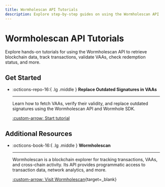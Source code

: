 ```yaml
---
title: Wormholescan API Tutorials
description: Explore step-by-step guides on using the Wormholescan API to fetch VAAs, validate signatures, check redemption status, and process cross-chain transactions.
---
```


# Wormholescan API Tutorials  

Explore hands-on tutorials for using the Wormholescan API to retrieve blockchain data, track transactions, validate VAAs, check redemption status, and more. 

## Get Started  

<div class="grid cards" markdown>  

-   :octicons-repo-16:{ .lg .middle } **Replace Outdated Signatures in VAAs**  

    ---  

    Learn how to fetch VAAs, verify their validity, and replace outdated signatures using the Wormholescan API and Wormhole SDK.  

    [:custom-arrow: Start tutorial](/docs/tutorials/by-product/wormholescan/replace-signatures/)  

</div>  

## Additional Resources  

<div class="grid cards" markdown>  

-   :octicons-book-16:{ .lg .middle } **Wormholescan**  

    ---  

    Wormholescan is a blockchain explorer for tracking transactions, VAAs, and cross-chain activity. Its API provides programmatic access to transaction data, network analytics, and more.

    [:custom-arrow: Visit Wormholescan](https://wormholescan.io/){target=\_blank}  

</div>  